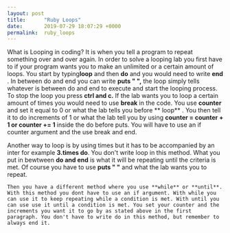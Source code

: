 ```yaml
---
layout: post
title:      "Ruby Loops"
date:       2019-07-29 18:07:29 +0000
permalink:  ruby_loops
---
```



  What is Looping in coding? It is when you tell a program to repeat something over and over again. In order to solve a looping lab you first have to if your program wants you to make an unlimited or a certain amount of loops. You start by typing**loop**  and then **do** and you would need to write **end** . In between do and end you can write **puts " ",** the loop simply tells whatever is between do and end to execute and start the looping process. To stop the loop you press **ctrl and c.** If the lab wants you to loop a certain amount of times you would need to use **break** in the code. You use **counter** and set it equal to 0 or what the lab tells you before ** loop** . You then tell it to do increments of 1 or what the lab tell you by using **counter = counter + 1 or counter += 1** inside the do before puts. You will have to use an if counter argument and the use break and end.

  Another way to loop is by using times but it has to be accompanied by an inter for example **3.times do**. You don't write loop in this method. What you put in bewtween **do and end** is what it will be repeating until the criteria is met. Of course you have to use **puts " "** and what the lab wants you to repeat. 
	
	Then you have a different method where you use **while** or **until**. With this method you dont have to use an if argument. With while you can use it to keep repeating while a condition is met. With until you can use use it until a condition is met. You set your counter and the increments you want it to go by as stated above in the first paragraph. You don't have to write do in this method, but remember to always end it.
